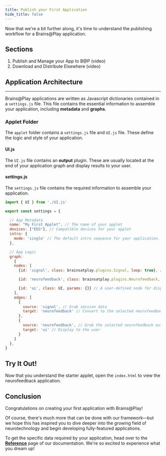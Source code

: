 ```yaml
---
title: Publish your First Application
hide_title: false
---
```


<!-- ![Your First Applet](../../static/img/02-your-first-applet/header.png) -->

<!-- ## Overview
--- -->
Now that we're a bit further along, it's time to understand the publishing workflow for a Brains@Play application.

## Sections
1. Publish and Manage your App to B@P (video)
2. Download and Distribute Elsewhere (video)


## Application Architecture
---
Brains@Play applications are written as Javascript dictionaries contained in a `settings.js` file. This file contains the essential information to assemble your application, including **metadata** and **graphs**.

### Applet Folder
The `applet` folder contains a `settings.js` file and `UI.js` file. These define the logic and style of your application.

#### UI.js 
The `UI.js` file contains an **output** plugin. These are usually located at the end of your application graph and display results to your user.

#### settings.js
The `settings.js` file contains the required information to assemble your application.
 
```javascript
import { UI } from './UI.js'

export const settings = {

  // App Metadata
  name: "My First Applet", // The name of your applet
  devices: ["EEG"], // Compatible devices for your applet
  intro: {
    mode: 'single' // The default intro sequence for your application. Leave blank for no intro.
  },

  // App Logic
  graph:
    {
    nodes: [
      {id: 'signal', class: brainsatplay.plugins.Signal, loop: true}, // A default node from Brains@Play that grabs session data

      {id: 'neurofeedback', class: brainsatplay.plugins.Neurofeedback, params: {}}, // A default node from Brains@Play to process session data into neurofeedback outputs

      {id: 'ui', class: UI, params: {}} // A user-defined node for displaying neurofeedback results
    ],
    edges: [
      {
        source: 'signal', // Grab session data
        target: 'neurofeedback' // Convert to the selected neurofeedback output
      },
      {
        source: 'neurofeedback', // Grab the selected neurofeedback output
        target: 'ui' // Display to the user
      }
    ]
  },
}

```

## Try It Out!
Now that you understand the starter applet, open the `index.html` to view the neurofeedback application.

## Conclusion
Congratulations on creating your first application with Brains@Play! 

Of course, there's much more that can be done with our framework—but we hope this has inspired you to dive deeper into the growing field of neurotechnology and begin developing fully-featured applications. 

To get the specific data required by your application, head over to the [**Reference**](../reference) page of our documentation. We're so excited to experience what you dream up!
